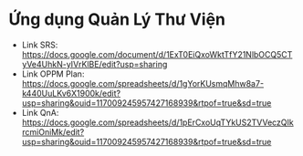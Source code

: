 # Ứng dụng Quản Lý Thư Viện

- Link SRS: https://docs.google.com/document/d/1ExT0EiQxoWktTfY21NlbOCQ5CTyVe4UhkN-yIVrKlBE/edit?usp=sharing
- Link OPPM Plan: https://docs.google.com/spreadsheets/d/1gYorKUsmqMhw8a7-k440UuLKv6X1900k/edit?usp=sharing&ouid=117009245957427168939&rtpof=true&sd=true
- Link QnA: https://docs.google.com/spreadsheets/d/1pErCxoUqTYkUS2TVVeczQIkrcmiOniMk/edit?usp=sharing&ouid=117009245957427168939&rtpof=true&sd=true
